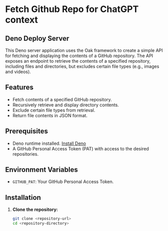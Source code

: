# Fetch Github Repo for ChatGPT context

## Deno Deploy Server

This Deno server application uses the Oak framework to create a simple API for fetching and displaying the contents of a GitHub repository. The API exposes an endpoint to retrieve the contents of a specified repository, including files and directories, but excludes certain file types (e.g., images and videos).

## Features

- Fetch contents of a specified GitHub repository.
- Recursively retrieve and display directory contents.
- Exclude certain file types from retrieval.
- Return file contents in JSON format.

## Prerequisites

- Deno runtime installed. [Install Deno](https://deno.land/manual@v1.11.5/getting_started/installation)
- A GitHub Personal Access Token (PAT) with access to the desired repositories.

## Environment Variables

- `GITHUB_PAT`: Your GitHub Personal Access Token.

## Installation

1. **Clone the repository:**

   ```sh
   git clone <repository-url>
   cd <repository-directory>
